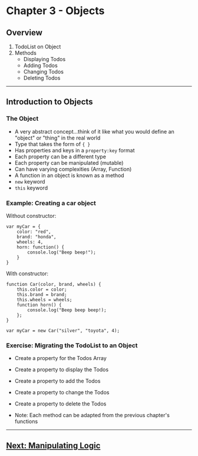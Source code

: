 # Chapter 3 - Objects

## Overview

1. TodoList on Object
2. Methods
    * Displaying Todos
    * Adding Todos
    * Changing Todos
    * Deleting Todos

------

## Introduction to Objects

### The Object

* A very abstract concept...think of it like what you would define an "object" or "thing" in the real world
* Type that takes the form of `{ }`
* Has properties and keys in a `property:key` format
* Each property can be a different type
* Each property can be manipulated (mutable)
* Can have varying complexities (Array, Function)
* A function in an object is known as a method
* `new` keyword
* `this` keyword

### Example: Creating a car object
Without constructor:
```
var myCar = {
    color: "red",
    brand: "honda",
    wheels: 4,
    horn: function() {
        console.log("Beep beep!");
    }
}
```

With constructor:
```
function Car(color, brand, wheels) {
    this.color = color;
    this.brand = brand;
    this.wheels = wheels;
    function horn() {
        console.log("Beep beep beep!);
    };
}

var myCar = new Car("silver", "toyota", 4);
```

### Exercise: Migrating the TodoList to an Object

* Create a property for the Todos Array
* Create a property to display the Todos
* Create a property to add the Todos
* Create a property to change the Todos
* Create a property to delete the Todos

* Note: Each method can be adapted from the previous chapter's functions

------

## [Next: Manipulating Logic](chapter4.md)
